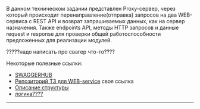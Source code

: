 В данном техническом задании представлен Proxy-сервер, через который происходит перенаправление(отправка) запросов на два WEB-сервиса с REST API и возврат запрашиваемых данных, как на сервер назначения. Также endpoints API, методы HTTP запросов и данные request и response для проверки общей работоспособности предложенных  для реализации модулей.  

?????надо написать про свагер что-то????  

Некоторые полезные ссылки:

- [SWAGGERHUB](https://app.swaggerhub.com/apis/YVASIUKIVICH_1/api/1.0.0#/)
- [Репозиторий ТЗ для WEB-service](https://github.com/LikhatskayaV/Web_Service) своя ссылка
- [Описание структуры](https://github.com/LikhatskayaV/Web_Service/blob/main/structure.md)
- [логика????](https://github.com/LikhatskayaV/Web_Service/blob/main/logic.md)


---
